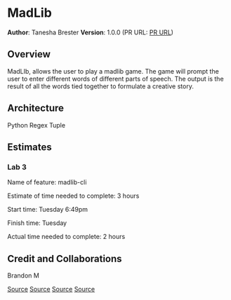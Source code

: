 # MadLib

**Author**: Tanesha Brester
**Version**: 1.0.0 (PR URL: [PR URL]())

## Overview

MadLIb, allows the user to play a madlib game. The game will prompt the user to enter different words of different parts of speech. The output is the result of all the words tied together to formulate a creative story.

## Architecture

Python
Regex
Tuple

## Estimates

### Lab 3

Name of feature: madlib-cli

Estimate of time needed to complete: 3 hours

Start time: Tuesday 6:49pm

Finish time: Tuesday 

Actual time needed to complete: 2 hours

## Credit and Collaborations

Brandon M

[Source](https://stackoverflow.com/questions/63655115/indexerror-replacement-index-1-out-of-range-for-positional-args-tuple)
[Source](https://realpython.com/python-kwargs-and-args/#unpacking-with-the-asterisk-operators)
[Source](https://www.w3schools.com/python/ref_string_format.asp)
[Source](https://stackoverflow.com/questions/2210755/regex-for-matching-all-words-between-a-set-of-curly-braces)
